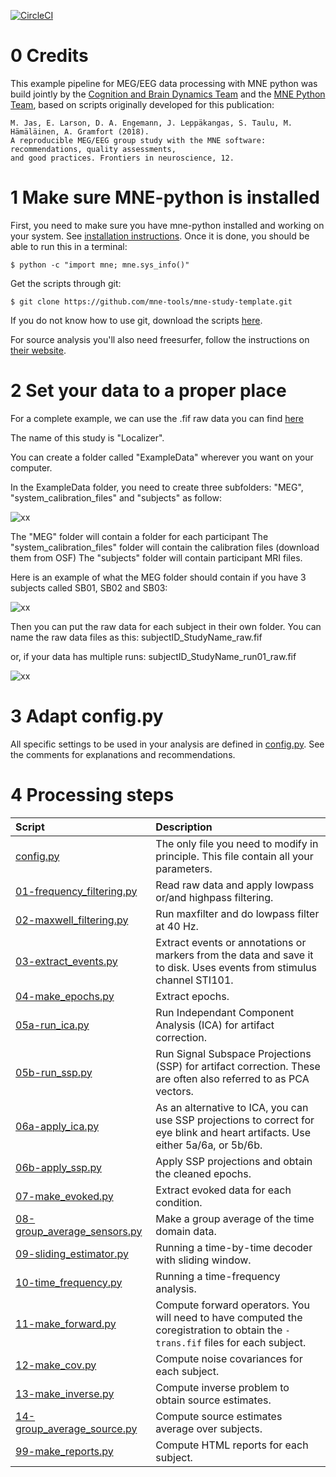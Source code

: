 [![CircleCI](https://circleci.com/gh/brainthemind/CogBrainDyn_MEG_Pipeline.svg?style=svg)](https://circleci.com/gh/brainthemind/CogBrainDyn_MEG_Pipeline)

# 0 Credits 

This example pipeline for MEG/EEG data processing with MNE python was build jointly by the [Cognition and Brain Dynamics Team](https://brainthemind.com/) and the [MNE Python Team](https://martinos.org/mne/stable/index.html),
based on scripts originally developed for this publication:

	M. Jas, E. Larson, D. A. Engemann, J. Leppäkangas, S. Taulu, M. Hämäläinen, A. Gramfort (2018).
    A reproducible MEG/EEG group study with the MNE software: recommendations, quality assessments,
    and good practices. Frontiers in neuroscience, 12.

# 1 Make sure MNE-python is installed

First, you need to make sure you have mne-python installed and working on your system. See [installation instructions](http://martinos.org/mne/stable/install_mne_python.html). Once it is done, you should be able to run this in a terminal:

	$ python -c "import mne; mne.sys_info()"

Get the scripts through git:

	$ git clone https://github.com/mne-tools/mne-study-template.git
	
If you do not know how to use git, download the scripts [here](https://github.com/mne-tools/mne-study-template/archive/master.zip). 

For source analysis you'll also need freesurfer, follow the instructions on [their website](https://surfer.nmr.mgh.harvard.edu/).


# 2 Set your data to a proper place

For a complete example, we can use the .fif raw data you can find [here](https://osf.io/m9nwz/)

The name of this study is "Localizer".

You can create a folder called "ExampleData" wherever you want on your computer.

In the ExampleData folder, you need to create three subfolders:  "MEG", "system_calibration_files" and "subjects" as follow:

![xx](https://image.noelshack.com/fichiers/2019/15/4/1554998135-path.png)


The "MEG" folder will contain a folder for each participant
The "system_calibration_files" folder will contain the calibration files (download them from OSF)
The "subjects" folder will contain participant MRI files.

Here is an example of what the MEG folder should contain if you have 3 subjects called SB01, SB02 and SB03:

![xx](https://image.noelshack.com/fichiers/2019/15/4/1554998137-path1.png)

Then you can put the raw data for each subject in their own folder. You can name the raw data files as this:
subjectID_StudyName_raw.fif

or, if your data has multiple runs:
subjectID_StudyName_run01_raw.fif


![xx](https://image.noelshack.com/fichiers/2019/15/4/1554998137-path2.png)

# 3 Adapt config.py

All specific settings to be used in your analysis are defined in [config.py](config.py).
See the comments for explanations and recommendations. 


# 4 Processing steps

| Script | Description |
|:-----------|:----------------------------------------------------------|
| [config.py](config.py) | The only file you need to modify in principle. This file contain all your parameters. |
| [01-frequency_filtering.py](01-frequency_filtering.py) | Read raw data and apply lowpass or/and highpass filtering. |
| [02-maxwell_filtering.py](02-maxwell_filtering_sss.py) | Run maxfilter and do lowpass filter at 40 Hz. |
| [03-extract_events.py](03-extract_events.py) | Extract events or annotations or markers from the data and save it to disk. Uses events from stimulus channel STI101. |
| [04-make_epochs.py](04-make_epochs.py) | Extract epochs. |
| [05a-run_ica.py](05a-run_ica.py) | Run Independant Component Analysis (ICA) for artifact correction. |
| [05b-run_ssp.py](05a-run_ssp.py) | Run Signal Subspace Projections (SSP) for artifact correction. These are often also referred to as PCA vectors. |
| [06a-apply_ica.py](06a-apply_ica.py) | As an alternative to ICA, you can use SSP projections to correct for eye blink and heart artifacts. Use either 5a/6a, or 5b/6b. |
| [06b-apply_ssp.py](06b-apply_ssp.py) | Apply SSP projections and obtain the cleaned epochs.  |
| [07-make_evoked.py](07-make_evoked.py) | Extract evoked data for each condition. |
| [08-group_average_sensors.py](08-group_average_sensors.py) | Make a group average of the time domain data. |
| [09-sliding_estimator.py](09-sliding_estimator.py) | Running a time-by-time decoder with sliding window. |
| [10-time_frequency.py](10-time_frequency.py) | Running a time-frequency analysis. |
| [11-make_forward.py](11-make_forward.py) | Compute forward operators. You will need to have computed the coregistration to obtain the `-trans.fif` files for each subject. |
| [12-make_cov.py](12-make_cov.py) | Compute noise covariances for each subject. |
| [13-make_inverse.py](13-make_inverse.py) | Compute inverse problem to obtain source estimates. |
| [14-group_average_source.py](14-group_average_source.py) | Compute source estimates average over subjects. |
| [99-make_reports.py](99-make_reports.py) | Compute HTML reports for each subject. |
